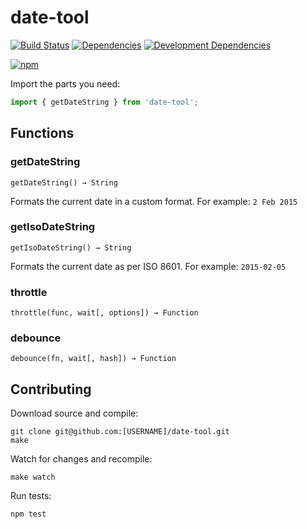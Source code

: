 # date-tool

[![Build Status](https://travis-ci.org/JannesMeyer/date-tool.svg?branch=master)](https://travis-ci.org/JannesMeyer/date-tool)
[![Dependencies](https://david-dm.org/JannesMeyer/date-tool.svg)](https://david-dm.org/JannesMeyer/date-tool)
[![Development Dependencies](https://david-dm.org/JannesMeyer/date-tool/dev-status.svg)](https://david-dm.org/JannesMeyer/date-tool#info=devDependencies)

[![npm](https://nodei.co/npm/date-tool.png?compact=true)](https://www.npmjs.com/package/date-tool)

Import the parts you need:

```js
import { getDateString } from 'date-tool';
```

## Functions

### getDateString

	getDateString() → String

Formats the current date in a custom format. For example: `2 Feb 2015`

### getIsoDateString

	getIsoDateString() → String

Formats the current date as per ISO 8601. For example: `2015-02-05`

### throttle

	throttle(func, wait[, options]) → Function

### debounce

	debounce(fn, wait[, hash]) → Function


## Contributing

Download source and compile:

	git clone git@github.com:[USERNAME]/date-tool.git
	make

Watch for changes and recompile:

	make watch

Run tests:

	npm test

